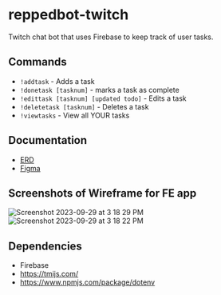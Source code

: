 # reppedbot-twitch

Twitch chat bot that uses Firebase to keep track of user tasks.

## Commands
- `!addtask` - Adds a task
- `!donetask [tasknum]` - marks a task as complete
- `!edittask [tasknum] [updated todo]` - Edits a task
- `!deletetask [tasknum]` - Deletes a task
- `!viewtasks` - View all YOUR tasks

## Documentation
- [ERD](https://dbdiagram.io/d/Twitch-Bot-6516f0c1ffbf5169f0c01dd8)
- [Figma](https://www.figma.com/file/qgmUuXyF0HuUzC1tvwoQpq/ReppedBot-UI?type=design&node-id=0%3A1&mode=design&t=lWHeFFEO5pJJO7ei-1)

## Screenshots of Wireframe for FE app
![Screenshot 2023-09-29 at 3 18 29 PM](https://github.com/drteresavasquez/reppedbot-twitch/assets/29741570/8453ec46-5bff-4b6f-8d3b-d2b7b380b500)
![Screenshot 2023-09-29 at 3 18 22 PM](https://github.com/drteresavasquez/reppedbot-twitch/assets/29741570/609f7f00-202d-4f1e-a265-06b3b7f7c60d)

## Dependencies
- Firebase
- https://tmijs.com/
- https://www.npmjs.com/package/dotenv
